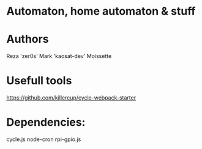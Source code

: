 Automaton, home automaton & stuff
=================================





Authors
=======

Reza 'zer0s'
Mark 'kaosat-dev' Moissette


Usefull tools
=============

https://github.com/killercup/cycle-webpack-starter

Dependencies:
=============
cycle.js
node-cron
rpi-gpio.js